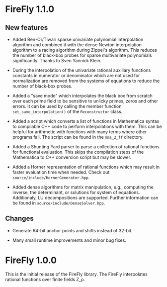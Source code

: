 FireFly 1.1.0
=============

New features
------------
 * Added Ben-Or/Tiwari sparse univariate polynomial interpolation algorithm
 and combined it with the dense Newton interpolation algorithm to a
 racing algorithm during Zippel's algorithm. This reduces the number of
 black-box probes for sparse multivariate polynomials significantly.
 Thanks to Sven Yannick Klein.

 * During the interpolation of the univariate rational auxiliary functions
 constants in numerator or denominator which are not used for normalization
 are removed from the systems of equations to reduce the number of black-box
 probes.

 * Added a "save mode" which interpolates the black box from scratch over
 each prime field to be sensitive to unlicky primes, zeros and other
 errors. It can be used by calling the member function `set_save_interpolation()`
 of the `Reconstructor` class.

 * Added a script which converts a list of functions in Mathematica syntax
 to compilable C++ code to perform interpolations with them. This can be
 helpful for arithmetic with functions with many terms where other programs
 fail. The script can be found in the `mma_2_ff` directory.
 
 * Added a Shunting Yard parser to parse a collection of rational functions
 for functional evaluation. This skips the compilation steps of the Mathematica
 to C++ conversion script but may be slower.
 
 * Added a Horner representation of rational functions which may result in
 faster evaluation time when needed. Check out `source/include/HornerGenerator.hpp`.

 * Added dense algorithms for matrix manipulation, e.g., computing the inverse,
 the determinant, or solutions for system of equations. Additionaly,
 LU decompositions are supported. Further information can be found in
 `source/include/DenseSolver.hpp`.

Changes
-------

 * Generate 64-bit anchor points and shifts instead of 32-bit.

 * Many small runtime improvements and minor bug fixes.


FireFly 1.0.0
=============

This is the initial release of the FireFly library. The FireFly
interpolates rational functions over finite fields Z_p.
